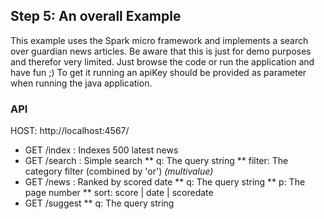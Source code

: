 ## Step 5: An overall Example

This example uses the Spark micro framework and implements a search over guardian
news articles. Be aware that this is just for demo purposes and therefor very limited.
Just browse the code or run the application and have fun ;)
To get it running an apiKey should be provided as parameter when running the java application. 

### API

HOST: http://localhost:4567/

* GET /index : Indexes 500 latest news
* GET /search : Simple search
** q: The query string
** filter: The category filter (combined by 'or') *(multivalue)*
* GET /news : Ranked by scored date
** q: The query string
** p: The page number
** sort: score | date | scoredate
* GET /suggest
** q: The query string 
   